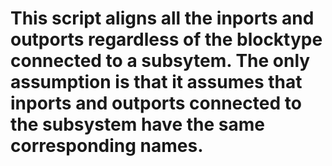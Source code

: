 # This script aligns all the inports and outports regardless of the blocktype connected to a subsytem. The only assumption is that it assumes that inports and outports connected to the subsystem have the same corresponding names. 
